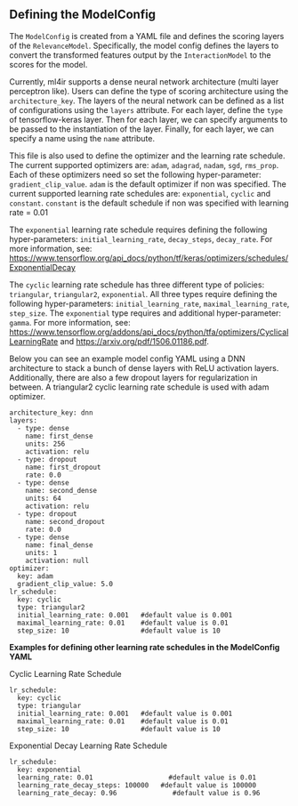 ## Defining the ModelConfig

The `ModelConfig` is created from a YAML file and defines the scoring layers of the `RelevanceModel`. Specifically, the model config defines the layers to convert the transformed features output by the `InteractionModel` to the scores for the model. 

Currently, ml4ir supports a dense neural network architecture (multi layer perceptron like). Users can define the type of scoring architecture using the `architecture_key`. The layers of the neural network can be defined as a list of configurations using the `layers` attribute. For each layer, define the `type` of tensorflow-keras layer. Then for each layer, we can specify arguments to be passed to the instantiation of the layer. Finally, for each layer, we can specify a name using the `name` attribute.

This file is also used to define the optimizer and the learning rate schedule. The current supported optimizers are: `adam`, `adagrad`, `nadam`, `sgd`, `rms_prop`. Each of these optimizers need so set the following hyper-parameter: `gradient_clip_value`. `adam` is the default optimizer if non was specified.
The current supported learning rate schedules are: `exponential`, `cyclic` and `constant`. `constant` is the default schedule if non was specified with learning rate = 0.01

The `exponential` learning rate schedule requires defining the following hyper-parameters: `initial_learning_rate`, `decay_steps`, `decay_rate`. For more information, see: https://www.tensorflow.org/api_docs/python/tf/keras/optimizers/schedules/ExponentialDecay

The `cyclic` learning rate schedule has three different type of policies: `triangular`, `triangular2`, `exponential`. All three types require defining the following hyper-parameters: `initial_learning_rate`, `maximal_learning_rate`, `step_size`. The `exponential` type requires and additional hyper-parameter: `gamma`. 
For more information, see: https://www.tensorflow.org/addons/api_docs/python/tfa/optimizers/CyclicalLearningRate and https://arxiv.org/pdf/1506.01186.pdf.

Below you can see an example model config YAML using a DNN architecture to stack a bunch of dense layers with ReLU activation layers. Additionally, there are also a few dropout layers for regularization in between. A triangular2 cyclic learning rate schedule is used with adam optimizer.

```
architecture_key: dnn
layers:
  - type: dense
    name: first_dense
    units: 256
    activation: relu
  - type: dropout
    name: first_dropout
    rate: 0.0
  - type: dense
    name: second_dense
    units: 64
    activation: relu
  - type: dropout
    name: second_dropout
    rate: 0.0
  - type: dense
    name: final_dense
    units: 1
    activation: null
optimizer: 
  key: adam
  gradient_clip_value: 5.0
lr_schedule:
  key: cyclic
  type: triangular2
  initial_learning_rate: 0.001   #default value is 0.001
  maximal_learning_rate: 0.01    #default value is 0.01
  step_size: 10                  #default value is 10
```

**Examples for defining other learning rate schedules in the ModelConfig YAML**

Cyclic Learning Rate Schedule
```
lr_schedule:
  key: cyclic
  type: triangular
  initial_learning_rate: 0.001   #default value is 0.001
  maximal_learning_rate: 0.01    #default value is 0.01
  step_size: 10                  #default value is 10
```

Exponential Decay Learning Rate Schedule
```
lr_schedule:
  key: exponential
  learning_rate: 0.01                   #default value is 0.01
  learning_rate_decay_steps: 100000   #default value is 100000
  learning_rate_decay: 0.96              #default value is 0.96
```

